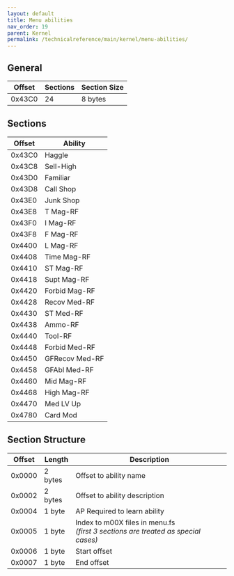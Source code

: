 ```yaml
---
layout: default
title: Menu abilities
nav_order: 19
parent: Kernel
permalink: /technicalreference/main/kernel/menu-abilities/
---
```


## General

| Offset | Sections | Section Size |
|--------|----------|--------------|
| 0x43C0 | 24       | 8 bytes      |

## Sections

| Offset | Ability        |
|--------|----------------|
| 0x43C0 | Haggle         |
| 0x43C8 | Sell-High      |
| 0x43D0 | Familiar       |
| 0x43D8 | Call Shop      |
| 0x43E0 | Junk Shop      |
| 0x43E8 | T Mag-RF       |
| 0x43F0 | I Mag-RF       |
| 0x43F8 | F Mag-RF       |
| 0x4400 | L Mag-RF       |
| 0x4408 | Time Mag-RF    |
| 0x4410 | ST Mag-RF      |
| 0x4418 | Supt Mag-RF    |
| 0x4420 | Forbid Mag-RF  |
| 0x4428 | Recov Med-RF   |
| 0x4430 | ST Med-RF      |
| 0x4438 | Ammo-RF        |
| 0x4440 | Tool-RF        |
| 0x4448 | Forbid Med-RF  |
| 0x4450 | GFRecov Med-RF |
| 0x4458 | GFAbl Med-RF   |
| 0x4460 | Mid Mag-RF     |
| 0x4468 | High Mag-RF    |
| 0x4470 | Med LV Up      |
| 0x4780 | Card Mod       |

## Section Structure

| Offset | Length  | Description                                                                           |
|--------|---------|---------------------------------------------------------------------------------------|
| 0x0000 | 2 bytes | Offset to ability name                                                                |
| 0x0002 | 2 bytes | Offset to ability description                                                         |
| 0x0004 | 1 byte  | AP Required to learn ability                                                          |
| 0x0005 | 1 byte  | Index to m00X files in menu.fs <br/>_(first 3 sections are treated as special cases)_ |
| 0x0006 | 1 byte  | Start offset                                                                          |
| 0x0007 | 1 byte  | End offset                                                                            |